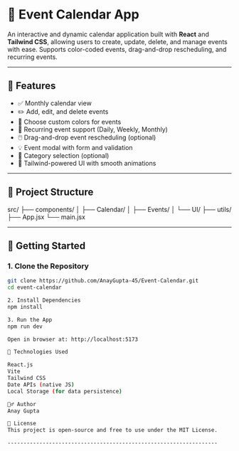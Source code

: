 # 📆 Event Calendar App

An interactive and dynamic calendar application built with **React** and **Tailwind CSS**, allowing users to create, update, delete, and manage events with ease. Supports color-coded events, drag-and-drop rescheduling, and recurring events.

---

## 🔧 Features

- ✅ Monthly calendar view
- ✏️ Add, edit, and delete events
- 🎨 Choose custom colors for events
- 🔁 Recurring event support (Daily, Weekly, Monthly)
- 🖱️ Drag-and-drop event rescheduling (optional)
- 💡 Event modal with form and validation
- 🧠 Category selection (optional)
- 🌈 Tailwind-powered UI with smooth animations

---

## 📁 Project Structure

src/
├── components/
│ ├── Calendar/
│ ├── Events/
│ └── UI/
├── utils/
├── App.jsx
└── main.jsx

---

## 🚀 Getting Started

### 1. Clone the Repository

```bash
git clone https://github.com/AnayGupta-45/Event-Calendar.git
cd event-calendar

2. Install Dependencies
npm install

3. Run the App
npm run dev

Open in browser at: http://localhost:5173

🧠 Technologies Used

React.js
Vite
Tailwind CSS
Date APIs (native JS)
Local Storage (for data persistence)

🙋‍♂️ Author
Anay Gupta

📄 License
This project is open-source and free to use under the MIT License.

------------------------------------------------------------------

